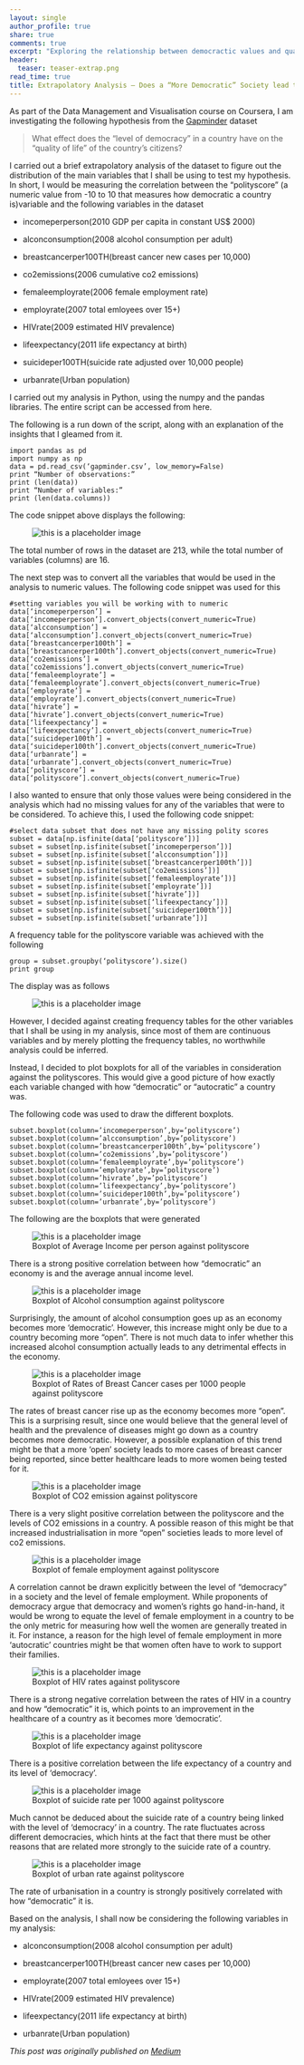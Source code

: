 ```yaml
---
layout: single 
author_profile: true
share: true 
comments: true
excerpt: "Exploring the relationship between democractic values and quality of life"
header:
  teaser: teaser-extrap.png
read_time: true
title: Extrapolatory Analysis — Does a “More Democratic” Society lead to an improvement in the “quality of life”?
---  
```


As part of the Data Management and Visualisation course on Coursera, I am investigating the following hypothesis from the [Gapminder](https://www.gapminder.org/) dataset

> What effect does the “level of democracy” in a country have on the “quality of life” of the country’s citizens?

I carried out a brief extrapolatory analysis of the dataset to figure out the distribution of the main variables that I shall be using to test my hypothesis. In short, I would be measuring the correlation between the “polityscore” (a numeric value from -10 to 10 that measures how democratic a country is)variable and the following variables in the dataset

* incomeperperson(2010 GDP per capita in constant US$ 2000)

* alconconsumption(2008 alcohol consumption per adult)

* breastcancerper100TH(breast cancer new cases per 10,000)

* co2emissions(2006 cumulative co2 emissions)

* femaleemployrate(2006 female employment rate)

* employrate(2007 total emloyees over 15+)

* HIVrate(2009 estimated HIV prevalence)

* lifeexpectancy(2011 life expectancy at birth)

* suicideper100TH(suicide rate adjusted over 10,000 people)

* urbanrate(Urban population)

I carried out my analysis in Python, using the numpy and the pandas libraries. The entire script can be accessed from here.

The following is a run down of the script, along with an explanation of the insights that I gleamed from it.

```
import pandas as pd
import numpy as np
data = pd.read_csv(‘gapminder.csv’, low_memory=False)
print “Number of observations:”
print (len(data)) 
print “Number of variables:”
print (len(data.columns))
```

The code snippet above displays the following:

<figure>
  <img src="/images/extraanalysisimg.png" alt="this is a placeholder image">
</figure>  

The total number of rows in the dataset are 213, while the total number of variables (columns) are 16.

The next step was to convert all the variables that would be used in the analysis to numeric values. The following code snippet was used for this

```
#setting variables you will be working with to numeric
data[‘incomeperperson’] = data[‘incomeperperson’].convert_objects(convert_numeric=True)
data[‘alcconsumption’] = data[‘alcconsumption’].convert_objects(convert_numeric=True)
data[‘breastcancerper100th’] = data[‘breastcancerper100th’].convert_objects(convert_numeric=True)
data[‘co2emissions’] = data[‘co2emissions’].convert_objects(convert_numeric=True)
data[‘femaleemployrate’] = data[‘femaleemployrate’].convert_objects(convert_numeric=True)
data[‘employrate’] = data[‘employrate’].convert_objects(convert_numeric=True)
data[‘hivrate’] = data[‘hivrate’].convert_objects(convert_numeric=True)
data[‘lifeexpectancy’] = data[‘lifeexpectancy’].convert_objects(convert_numeric=True)
data[‘suicideper100th’] = data[‘suicideper100th’].convert_objects(convert_numeric=True)
data[‘urbanrate’] = data[‘urbanrate’].convert_objects(convert_numeric=True) 
data[‘polityscore’] = data[‘polityscore’].convert_objects(convert_numeric=True)
```

I also wanted to ensure that only those values were being considered in the analysis which had no missing values for any of the variables that were to be considered. To achieve this, I used the following code snippet:

```
#select data subset that does not have any missing polity scores
subset = data[np.isfinite(data[‘polityscore’])] 
subset = subset[np.isfinite(subset[‘incomeperperson’])] 
subset = subset[np.isfinite(subset[‘alcconsumption’])]
subset = subset[np.isfinite(subset[‘breastcancerper100th’])]
subset = subset[np.isfinite(subset[‘co2emissions’])]
subset = subset[np.isfinite(subset[‘femaleemployrate’])]
subset = subset[np.isfinite(subset[‘employrate’])]
subset = subset[np.isfinite(subset[‘hivrate’])]
subset = subset[np.isfinite(subset[‘lifeexpectancy’])]
subset = subset[np.isfinite(subset[‘suicideper100th’])]
subset = subset[np.isfinite(subset[‘urbanrate’])]
```

A frequency table for the polityscore variable was achieved with the following

```
group = subset.groupby(‘polityscore’).size()
print group
```

The display was as follows

<figure>
  <img src="/images/freqtable.png" alt="this is a placeholder image">
</figure> 

However, I decided against creating frequency tables for the other variables that I shall be using in my analysis, since most of them are continuous variables and by merely plotting the frequency tables, no worthwhile analysis could be inferred.

Instead, I decided to plot boxplots for all of the variables in consideration against the polityscores. This would give a good picture of how exactly each variable changed with how “democratic” or “autocratic” a country was.

The following code was used to draw the different boxplots.

```
subset.boxplot(column=’incomeperperson’,by=’polityscore’)
subset.boxplot(column=’alcconsumption’,by=’polityscore’)
subset.boxplot(column=’breastcancerper100th’,by=’polityscore’)
subset.boxplot(column=’co2emissions’,by=’polityscore’)
subset.boxplot(column=’femaleemployrate’,by=’polityscore’)
subset.boxplot(column=’employrate’,by=’polityscore’)
subset.boxplot(column=’hivrate’,by=’polityscore’)
subset.boxplot(column=’lifeexpectancy’,by=’polityscore’)
subset.boxplot(column=’suicideper100th’,by=’polityscore’)
subset.boxplot(column=’urbanrate’,by=’polityscore’)
```

The following are the boxplots that were generated

<figure>
  <img src="/images/boxplot1.png" alt="this is a placeholder image">
  <figcaption>Boxplot of Average Income per person against polityscore
</figcaption>
</figure>  

There is a strong positive correlation between how “democratic” an economy is and the average annual income level.

<figure>
  <img src="/images/boxplot2.png" alt="this is a placeholder image">
  <figcaption>Boxplot of Alcohol consumption against polityscore
</figcaption>
</figure>  

Surprisingly, the amount of alcohol consumption goes up as an economy becomes more ‘democratic’. However, this increase might only be due to a country becoming more “open”. There is not much data to infer whether this increased alcohol consumption actually leads to any detrimental effects in the economy.

<figure>
  <img src="/images/boxplot3.png" alt="this is a placeholder image">
  <figcaption>Boxplot of Rates of Breast Cancer cases per 1000 people against polityscore
</figcaption>
</figure>  

The rates of breast cancer rise up as the economy becomes more “open”. This is a surprising result, since one would believe that the general level of health and the prevalence of diseases might go down as a country becomes more democratic. However, a possible explanation of this trend might be that a more ‘open’ society leads to more cases of breast cancer being reported, since better healthcare leads to more women being tested for it.

<figure>
  <img src="/images/boxplot4.png" alt="this is a placeholder image">
  <figcaption>Boxplot of CO2 emission against polityscore
</figcaption>
</figure>  

There is a very slight positive correlation between the polityscore and the levels of CO2 emissions in a country. A possible reason of this might be that increased industrialisation in more “open” societies leads to more level of co2 emissions.

<figure>
  <img src="/images/boxplot5.png" alt="this is a placeholder image">
  <figcaption>Boxplot of female employment against polityscore
</figcaption>
</figure>  

A correlation cannot be drawn explicitly between the level of “democracy” in a society and the level of female employment. While proponents of democracy argue that democracy and women’s rights go hand-in-hand, it would be wrong to equate the level of female employment in a country to be the only metric for measuring how well the women are generally treated in it. For instance, a reason for the high level of female employment in more ‘autocratic’ countries might be that women often have to work to support their families.

<figure>
  <img src="/images/boxplot6.png" alt="this is a placeholder image">
  <figcaption>Boxplot of HIV rates against polityscore
</figcaption>
</figure>  

There is a strong negative correlation between the rates of HIV in a country and how “democratic” it is, which points to an improvement in the healthcare of a country as it becomes more ‘democratic’.


<figure>
  <img src="/images/boxplot7.png" alt="this is a placeholder image">
  <figcaption>Boxplot of life expectancy against polityscore
</figcaption>
</figure> 

There is a positive correlation between the life expectancy of a country and its level of ‘democracy’.

<figure>
  <img src="/images/boxplot8.png" alt="this is a placeholder image">
  <figcaption>Boxplot of suicide rate per 1000 against polityscore
</figcaption>
</figure> 

Much cannot be deduced about the suicide rate of a country being linked with the level of ‘democracy’ in a country. The rate fluctuates across different democracies, which hints at the fact that there must be other reasons that are related more strongly to the suicide rate of a country.

<figure>
  <img src="/images/boxplot9.png" alt="this is a placeholder image">
  <figcaption>Boxplot of urban rate against polityscore
</figcaption>
</figure> 

The rate of urbanisation in a country is strongly positively correlated with how “democratic” it is.

Based on the analysis, I shall now be considering the following variables in my analysis:

* alconconsumption(2008 alcohol consumption per adult)

* breastcancerper100TH(breast cancer new cases per 10,000)

* employrate(2007 total emloyees over 15+)

* HIVrate(2009 estimated HIV prevalence)

* lifeexpectancy(2011 life expectancy at birth)

* urbanrate(Urban population)

*This post was originally published on [Medium](https://medium.com/@ottoman91/extrapolatory-analysis-does-a-more-democratic-society-lead-to-an-improvement-in-the-quality-of-d9183d884d77)*






